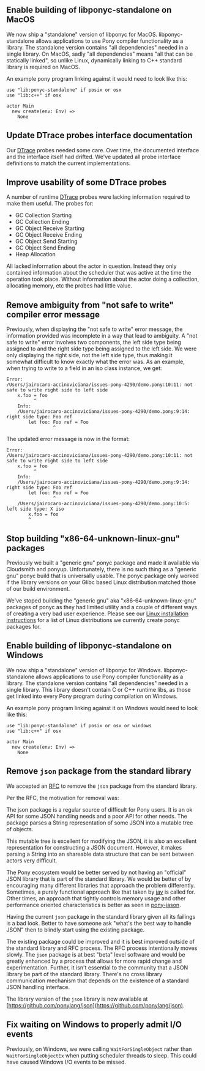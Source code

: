 ## Enable building of libponyc-standalone on MacOS

We now ship a "standalone" version of libponyc for MacOS. libponyc-standalone allows applications to use Pony compiler functionality as a library. The standalone version contains "all dependencies" needed in a single library. On MacOS, sadly "all dependencies" means "all that can be statically linked", so unlike Linux, dynamically linking to C++ standard library is required on MacOS.

An example pony program linking against it would need to look like this:

```pony
use "lib:ponyc-standalone" if posix or osx
use "lib:c++" if osx

actor Main
  new create(env: Env) =>
    None
```

## Update DTrace probes interface documentation

Our [DTrace]() probes needed some care. Over time, the documented interface and the interface itself had drifted. We've updated all probe interface definitions to match the current implementations.

## Improve usability of some DTrace probes

A number of runtime [DTrace]() probes were lacking information required to make them useful. The probes for:

- GC Collection Starting
- GC Collection Ending
- GC Object Receive Starting
- GC Object Receive Ending
- GC Object Send Starting
- GC Object Send Ending
- Heap Allocation

All lacked information about the actor in question. Instead they only contained information about the scheduler that was active at the time the operation took place. Without information about the actor doing a collection, allocating memory, etc the probes had little value.

## Remove ambiguity from "not safe to write" compiler error message

Previously, when displaying the "not safe to write" error message, the information provided was incomplete in a way that lead to ambiguity. A "not safe to write" error involves two components, the left side type being assigned to and the right side type being assigned to the left side. We were only displaying the right side, not the left side type, thus making it somewhat difficult to know exactly what the error was.
As an example, when trying to write to a field in an iso class instance, we get:

```
Error:
/Users/jairocaro-accinoviciana/issues-pony-4290/demo.pony:10:11: not safe to write right side to left side
    x.foo = foo
          ^
    Info:
    /Users/jairocaro-accinoviciana/issues-pony-4290/demo.pony:9:14: right side type: Foo ref
        let foo: Foo ref = Foo
                 ^
```

The updated error message is now in the format:

```
Error:
/Users/jairocaro-accinoviciana/issues-pony-4290/demo.pony:10:11: not safe to write right side to left side
    x.foo = foo
          ^
    Info:
    /Users/jairocaro-accinoviciana/issues-pony-4290/demo.pony:9:14: right side type: Foo ref
        let foo: Foo ref = Foo
                 ^
    /Users/jairocaro-accinoviciana/issues-pony-4290/demo.pony:10:5: left side type: X iso
        x.foo = foo
        ^
```

## Stop building "x86-64-unknown-linux-gnu" packages

Previously we built a "generic gnu" ponyc package and made it available via Cloudsmith and ponyup. Unfortunately, there is no such thing as a "generic gnu" ponyc build that is universally usable. The ponyc package only worked if the library versions on your Glibc based Linux distribution matched those of our build environment.

We've stoped building the "generic gnu" aka "x86-64-unknown-linux-gnu" packages of ponyc as they had limited utility and a couple of different ways of creating a very bad user experience. Please see our [Linux installation instructions](https://github.com/ponylang/ponyc/blob/main/INSTALL.md#linux) for a list of Linux distributions we currently create ponyc packages for.

## Enable building of libponyc-standalone on Windows

We now ship a "standalone" version of libponyc for Windows. libponyc-standalone allows applications to use Pony compiler functionality as a library. The standalone version contains "all dependencies" needed in a single library. This library doesn't contain C or C++ runtime libs, as those get linked into every Pony program during compilation on Windows.

An example pony program linking against it on Windows would need to look like this:

```pony
use "lib:ponyc-standalone" if posix or osx or windows
use "lib:c++" if osx

actor Main
  new create(env: Env) =>
    None
```

## Remove `json` package from the standard library

We accepted an [RFC](https://github.com/ponylang/rfcs/blob/main/text/0078-remove-json-package-from-stdlib.md) to remove the `json` package from the standard library.

Per the RFC, the motivation for removal was:

The json package is a regular source of difficult for Pony users. It is an ok API for some JSON handling needs and a poor API for other needs. The package
parses a String representation of some JSON into a mutable tree of objects.

This mutable tree is excellent for modifying the JSON, it is also an excellent representation for constructing a JSON document. However, it makes parsing a String into an shareable data structure that can be sent between actors very difficult.

The Pony ecosystem would be better served by not having an "official" JSON library that is part of the standard library. We would be better of by encouraging many different libraries that approach the problem differently. Sometimes, a purely functional approach like that taken by [jay](https://github.com/niclash/jay/) is called for. Other times, an approach that tightly controls memory usage and other performance oriented characteristics is better as seen in [pony-jason](https://github.com/jemc/pony-jason).

Having the current `json` package in the standard library given all its failings is a bad look. Better to have someone ask "what's the best way to handle JSON" then to blindly start using the existing package.

The existing package could be improved and it is best improved outside of the standard library and RFC process. The RFC process intentionally moves slowly. The `json` package is at best "beta" level software and would be greatly enhanced by a process that allows for more rapid change and experimentation. Further, it isn't essential to the community that a JSON library be part of the standard library. There's no cross library communication mechanism that depends on the existence of a standard JSON handling interface.

The library version of the `json` library is now available at [https://github.com/ponylang/json](https://github.com/ponylang/json).

## Fix waiting on Windows to properly admit I/O events

Previously, on Windows, we were calling `WaitForSingleObject` rather than `WaitForSingleObjectEx` when putting scheduler threads to sleep. This could have caused Windows I/O events to be missed.

